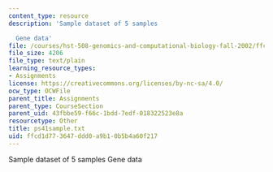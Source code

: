 ```yaml
---
content_type: resource
description: 'Sample dataset of 5 samples

  Gene data'
file: /courses/hst-508-genomics-and-computational-biology-fall-2002/ffcd1d773647ddd0a9b10b5b4a60f217_ps41sample.txt
file_size: 4206
file_type: text/plain
learning_resource_types:
- Assignments
license: https://creativecommons.org/licenses/by-nc-sa/4.0/
ocw_type: OCWFile
parent_title: Assignments
parent_type: CourseSection
parent_uid: 43fbbe59-f66c-1bdd-7edf-018322523e8a
resourcetype: Other
title: ps41sample.txt
uid: ffcd1d77-3647-ddd0-a9b1-0b5b4a60f217
---
```

Sample dataset of 5 samples
Gene data